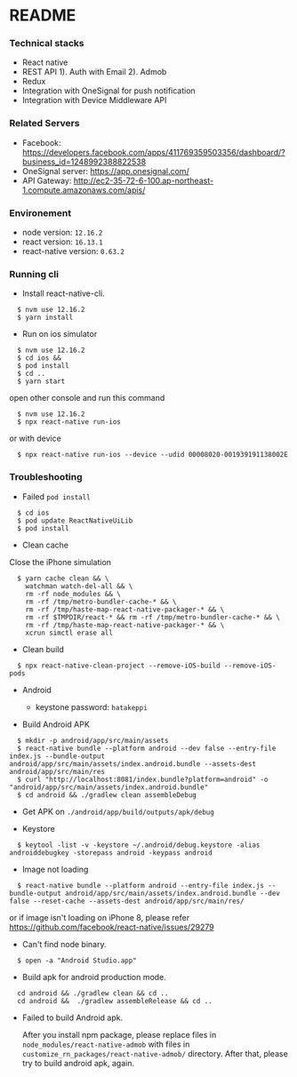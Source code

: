 # README #

### Technical stacks ###
- React native
- REST API
  1). Auth with Email
  2). Admob
- Redux
- Integration with OneSignal for push notification
- Integration with Device Middleware API

### Related Servers
- Facebook: https://developers.facebook.com/apps/411769359503356/dashboard/?business_id=1248992388822538
- OneSignal server: https://app.onesignal.com/
- API Gateway: http://ec2-35-72-6-100.ap-northeast-1.compute.amazonaws.com/apis/

### Environement ###
- node version: `12.16.2`
- react version: `16.13.1`
- react-native version: `0.63.2`

### Running cli ###

- Install react-native-cli.
```shell
  $ nvm use 12.16.2
  $ yarn install
```

- Run on ios simulator
```shell
  $ nvm use 12.16.2
  $ cd ios &&
  $ pod install
  $ cd ..
  $ yarn start
```
open other console and run this command
```shell
  $ nvm use 12.16.2
  $ npx react-native run-ios
```

or with device 

```
  $ npx react-native run-ios --device --udid 00008020-001939191138002E
```

### Troubleshooting

* Failed `pod install`
```
  $ cd ios
  $ pod update ReactNativeUiLib
  $ pod install
```
* Clean cache 

Close the iPhone simulation
```shell
  $ yarn cache clean && \
    watchman watch-del-all && \
    rm -rf node_modules && \
    rm -rf /tmp/metro-bundler-cache-* && \
    rm -rf /tmp/haste-map-react-native-packager-* && \
    rm -rf $TMPDIR/react-* && rm -rf /tmp/metro-bundler-cache-* && \
    rm -rf /tmp/haste-map-react-native-packager-* && \
    xcrun simctl erase all
```

* Clean build
```
  $ npx react-native-clean-project --remove-iOS-build --remove-iOS-pods
```

* Android
  - keystone password: `hatakeppi`

* Build Android APK
```
  $ mkdir -p android/app/src/main/assets
  $ react-native bundle --platform android --dev false --entry-file index.js --bundle-output android/app/src/main/assets/index.android.bundle --assets-dest android/app/src/main/res
  $ curl "http://localhost:8081/index.bundle?platform=android" -o "android/app/src/main/assets/index.android.bundle"
  $ cd android && ./gradlew clean assembleDebug
```
  - Get APK on `./android/app/build/outputs/apk/debug`


* Keystore
```
  $ keytool -list -v -keystore ~/.android/debug.keystore -alias androiddebugkey -storepass android -keypass android
```

* Image not loading
```
  $ react-native bundle --platform android --entry-file index.js --bundle-output android/app/src/main/assets/index.android.bundle --dev false --reset-cache --assets-dest android/app/src/main/res/
```

or if image isn't loading on iPhone 8, please refer https://github.com/facebook/react-native/issues/29279

* Can't find node binary.
```
  $ open -a "Android Studio.app"
```

* Build apk for android production mode.
```
  cd android && ./gradlew clean && cd ..
  cd android &&  ./gradlew assembleRelease && cd ..
```

* Failed to build Android apk.
  
  After you install npm package, please replace files in `node_modules/react-native-admob` with files in `customize_rn_packages/react-native-admob/` directory.
  After that, please try to build android apk, again.
